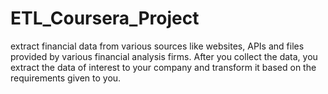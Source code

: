 # ETL_Coursera_Project
extract financial data from various sources like websites, APIs and files provided by various financial analysis firms. After you collect the data, you extract the data of interest to your company and transform it based on the requirements given to you.
